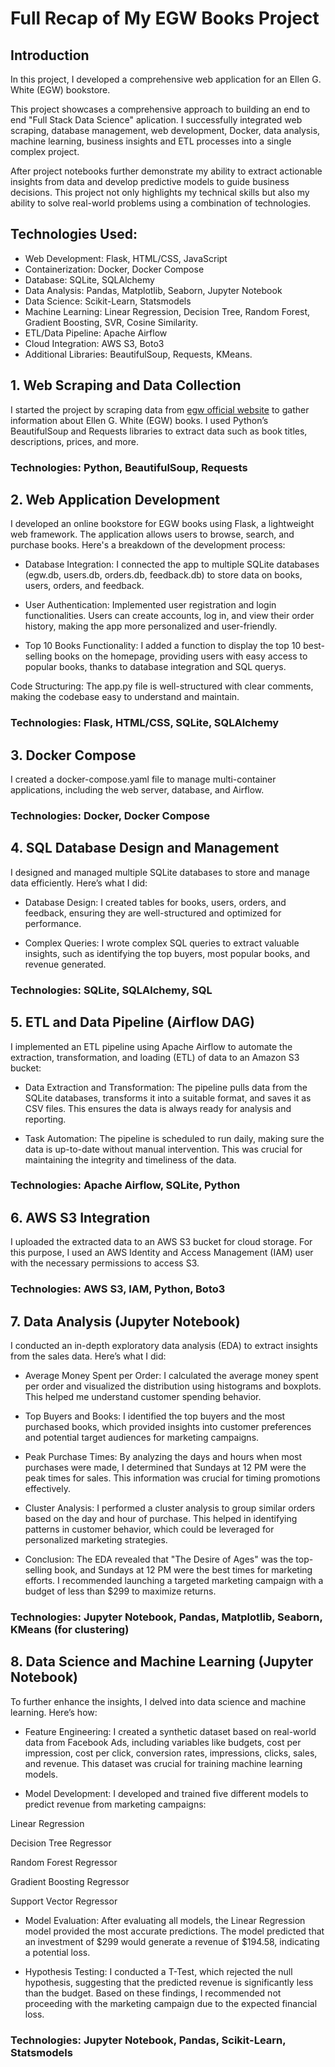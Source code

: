 # Full Recap of My EGW Books Project

## Introduction

In this project, I developed a comprehensive web application for an Ellen G. White (EGW) bookstore.

This project showcases a comprehensive approach to building an end to end "Full Stack Data Science" aplication. I successfully integrated web scraping, database management, web development, Docker, data analysis, machine learning, business insights and ETL processes into a single complex project.

After project notebooks further demonstrate my ability to extract actionable insights from data and develop predictive models to guide business decisions. This project not only highlights my technical skills but also my ability to solve real-world problems using a combination of technologies.

## Technologies Used:

- Web Development: Flask, HTML/CSS, JavaScript
- Containerization: Docker, Docker Compose
- Database: SQLite, SQLAlchemy
- Data Analysis: Pandas, Matplotlib, Seaborn, Jupyter Notebook
- Data Science: Scikit-Learn, Statsmodels
- Machine Learning: Linear Regression, Decision Tree, Random Forest, Gradient Boosting, SVR, Cosine Similarity.
- ETL/Data Pipeline: Apache Airflow
- Cloud Integration: AWS S3, Boto3
- Additional Libraries: BeautifulSoup, Requests, KMeans.

## 1. Web Scraping and Data Collection

I started the project by scraping data from [egw official website](https://m.egwwritings.org/es) to gather information about Ellen G. White (EGW) books. I used Python’s BeautifulSoup and Requests libraries to extract data such as book titles, descriptions, prices, and more.

### Technologies: Python, BeautifulSoup, Requests

## 2. Web Application Development

I developed an online bookstore for EGW books using Flask, a lightweight web framework. The application allows users to browse, search, and purchase books. Here's a breakdown of the development process:

- Database Integration: I connected the app to multiple SQLite databases (egw.db, users.db, orders.db, feedback.db) to store data on books, users, orders, and feedback.

- User Authentication: Implemented user registration and login functionalities. Users can create accounts, log in, and view their order history, making the app more personalized and user-friendly.

- Top 10 Books Functionality: I added a function to display the top 10 best-selling books on the homepage, providing users with easy access to popular books, thanks to database integration and SQL querys.

Code Structuring: The app.py file is well-structured with clear comments, making the codebase easy to understand and maintain.

### Technologies: Flask, HTML/CSS, SQLite, SQLAlchemy

## 3. Docker Compose

I created a docker-compose.yaml file to manage multi-container applications, including the web server, database, and Airflow.

### Technologies: Docker, Docker Compose

## 4. SQL Database Design and Management

I designed and managed multiple SQLite databases to store and manage data efficiently. Here’s what I did:

- Database Design: I created tables for books, users, orders, and feedback, ensuring they are well-structured and optimized for performance.

- Complex Queries: I wrote complex SQL queries to extract valuable insights, such as identifying the top buyers, most popular books, and revenue generated.

### Technologies: SQLite, SQLAlchemy, SQL

## 5. ETL and Data Pipeline (Airflow DAG)

I implemented an ETL pipeline using Apache Airflow to automate the extraction, transformation, and loading (ETL) of data to an Amazon S3 bucket:

- Data Extraction and Transformation: The pipeline pulls data from the SQLite databases, transforms it into a suitable format, and saves it as CSV files. This ensures the data is always ready for analysis and reporting.

- Task Automation: The pipeline is scheduled to run daily, making sure the data is up-to-date without manual intervention. This was crucial for maintaining the integrity and timeliness of the data.

### Technologies: Apache Airflow, SQLite, Python

## 6. AWS S3 Integration

I uploaded the extracted data to an AWS S3 bucket for cloud storage. For this purpose, I used an AWS Identity and Access Management (IAM) user with the necessary permissions to access S3.

### Technologies: AWS S3, IAM, Python, Boto3

## 7. Data Analysis (Jupyter Notebook)

I conducted an in-depth exploratory data analysis (EDA) to extract insights from the sales data. Here’s what I did:

- Average Money Spent per Order: I calculated the average money spent per order and visualized the distribution using histograms and boxplots. This helped me understand customer spending behavior.

- Top Buyers and Books: I identified the top buyers and the most purchased books, which provided insights into customer preferences and potential target audiences for marketing campaigns.

- Peak Purchase Times: By analyzing the days and hours when most purchases were made, I determined that Sundays at 12 PM were the peak times for sales. This information was crucial for timing promotions effectively.

- Cluster Analysis: I performed a cluster analysis to group similar orders based on the day and hour of purchase. This helped in identifying patterns in customer behavior, which could be leveraged for personalized marketing strategies.

- Conclusion: The EDA revealed that "The Desire of Ages" was the top-selling book, and Sundays at 12 PM were the best times for marketing efforts. I recommended launching a targeted marketing campaign with a budget of less than $299 to maximize returns.

### Technologies: Jupyter Notebook, Pandas, Matplotlib, Seaborn, KMeans (for clustering)

## 8. Data Science and Machine Learning (Jupyter Notebook)

To further enhance the insights, I delved into data science and machine learning. Here’s how:

- Feature Engineering: I created a synthetic dataset based on real-world data from Facebook Ads, including variables like budgets, cost per impression, cost per click, conversion rates, impressions, clicks, sales, and revenue. This dataset was crucial for training machine learning models.

- Model Development: I developed and trained five different models to predict revenue from marketing campaigns:

Linear Regression

Decision Tree Regressor

Random Forest Regressor

Gradient Boosting Regressor

Support Vector Regressor

- Model Evaluation: After evaluating all models, the Linear Regression model provided the most accurate predictions. The model predicted that an investment of $299 would generate a revenue of $194.58, indicating a potential loss.

- Hypothesis Testing: I conducted a T-Test, which rejected the null hypothesis, suggesting that the predicted revenue is significantly less than the budget. Based on these findings, I recommended not proceeding with the marketing campaign due to the expected financial loss.

### Technologies: Jupyter Notebook, Pandas, Scikit-Learn, Statsmodels

